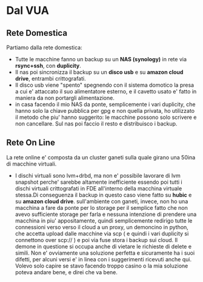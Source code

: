 # Dal VUA

## Rete Domestica
Partiamo dalla rete domestica:
* Tutte le macchine fanno un backup su un __NAS (synology)__ in rete via __rsync+ssh__, con __duplicity__. 
* Il nas poi sincronizza il backup su un __disco usb__ e su __amazon cloud drive__, entrambi crittografati. 
* Il disco usb viene "spento" spegnendo con il sistema domotico la presa a cui e' attaccato il suo alimentatore esterno, e il cavetto usato e' fatto in maniera da non portargli alimentazione.
* in casa facendo il mio NAS da ponte, semplicemente i vari duplicity, che hanno solo la chiave pubblica per gpg e non quella privata, ho utilizzato il metodo che piu' hanno suggerito: le macchine possono solo scrivere e non cancellare. Sul nas poi faccio il resto e distribuisco i backup.

## Rete On Line
La rete online e' composta da un cluster ganeti sulla quale girano una 50ina di macchine virtuali. 
* I dischi virtuali sono lvm+drbd, ma non e' possibile lavorare di lvm snapshot perche' sarebbe altamente inefficiente essendo poi tutti i dischi virtuali crittografati in FDE all'interno della macchina virtuale stessa.Di conseguenza il backup in questo caso viene fatto su __hubic__ e su __amazon cloud drive__.
sull'ambiente con ganeti, invece, non ho una macchina a fare da ponte per lo storage per il semplice fatto che non avevo sufficiente storage per farla e nessuna intenzione di prendere una macchina in piu' appositamente, quindi semplicemente redirigo tutte le connessioni verso verso il cloud a un proxy, un demoncino in python, che accetta upload dalle macchine via scp ( e quindi i vari duplicity si connettono over scp:// ) e poi via fuse stora i backup sui cloud.
Il demone in questione si occupa anche di vietare le richieste di delete e simili.
Non e' ovviamente una soluzione perfetta e sicuramente ha i suoi difetti, per alcuni versi e' in linea con i suggerimenti ricevuti anche qui.
Volevo solo capire se stavo facendo troppo casino o la mia soluzione poteva andare bene, e direi che va bene.
